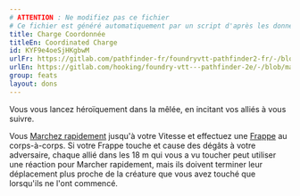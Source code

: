 ```yaml
---
# ATTENTION : Ne modifiez pas ce fichier
# Ce fichier est généré automatiquement par un script d'après les données du module Foundry VTT officiel et de sa traduction
title: Charge Coordonnée
titleEn: Coordinated Charge
id: KYF9e4oeSjHKgbwM
urlFr: https://gitlab.com/pathfinder-fr/foundryvtt-pathfinder2-fr/-/blob/master/data/feats/KYF9e4oeSjHKgbwM.htm
urlEn: https://gitlab.com/hooking/foundry-vtt---pathfinder-2e/-/blob/master/packs/data/feats.db/coordinated-charge.json
group: feats
layout: dons
---
```

Vous vous lancez héroïquement dans la mêlée, en incitant vos alliés à vous suivre.

Vous [Marchez rapidement](../actions/marcher-rapidement.md) jusqu'à votre Vitesse et effectuez une [Frappe](../actions/frapper.md) au corps-à-corps. Si votre Frappe touche et cause des dégâts à votre adversaire, chaque allié dans les 18 m qui vous a vu toucher peut utiliser une réaction pour Marcher rapidement, mais ils doivent terminer leur déplacement plus proche de la créature que vous avez touché que lorsqu'ils ne l'ont commencé.


